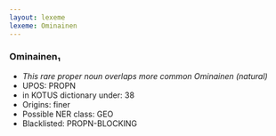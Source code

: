 ```yaml
---
layout: lexeme
lexeme: Ominainen
---
```


###  Ominainen₁

* _This rare proper noun overlaps more common *Ominainen* (natural)_
* UPOS:  PROPN
* in KOTUS dictionary under:  38
* Origins: finer 
* Possible NER class:  GEO
* Blacklisted:  PROPN-BLOCKING

